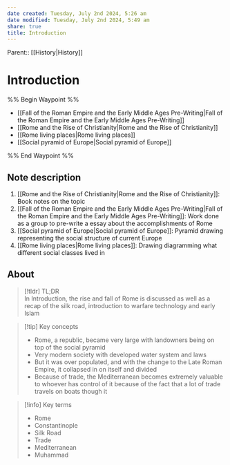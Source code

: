 ```yaml
---
date created: Tuesday, July 2nd 2024, 5:26 am
date modified: Tuesday, July 2nd 2024, 5:49 am
share: true
title: Introduction
---
```

  
Parent:: [[History|History]]  
  
# Introduction  
  
%% Begin Waypoint %%  
  
- [[Fall of the Roman Empire and the Early Middle Ages Pre-Writing|Fall of the Roman Empire and the Early Middle Ages Pre-Writing]]  
- [[Rome and the Rise of Christianity|Rome and the Rise of Christianity]]  
- [[Rome living places|Rome living places]]  
- [[Social pyramid of Europe|Social pyramid of Europe]]  
  
%% End Waypoint %%  
  
## Note description  
  
1. [[Rome and the Rise of Christianity|Rome and the Rise of Christianity]]: Book notes on the topic  
2. [[Fall of the Roman Empire and the Early Middle Ages Pre-Writing|Fall of the Roman Empire and the Early Middle Ages Pre-Writing]]: Work done as a group to pre-write a essay about the accomplishments of Rome  
3. [[Social pyramid of Europe|Social pyramid of Europe]]: Pyramid drawing representing the social structure of current Europe  
4. [[Rome living places|Rome living places]]: Drawing diagramming what different social classes lived in  
  
## About  
  
> [!tldr] TL;DR  
> In Introduction, the rise and fall of Rome is discussed as well as a recap of the silk road, introduction to warfare technology and early Islam  
  
> [!tip] Key concepts  
>  
> - Rome, a republic, became very large with landowners being on top of the social pyramid  
> - Very modern society with developed water system and laws  
> - But it was over populated, and with the change to the Late Roman Empire, it collapsed in on itself and divided  
> - Because of trade, the Mediterranean becomes extremely valuable to whoever has control of it because of the fact that a lot of trade travels on boats though it  
  
> [!info] Key terms  
>  
> - Rome  
> - Constantinople  
> - Silk Road  
> - Trade  
> - Mediterranean  
> - Muhammad  
